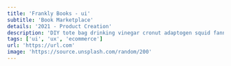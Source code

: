 ```yaml
---
title: 'Frankly Books - ui'
subtitle: 'Book Marketplace'
details: '2021 - Product Creation'
description: 'DIY tote bag drinking vinegar cronut adaptogen squid fanny pack vaporware.'
tags: ['ui', 'ux', 'ecommerce']
url: 'https://url.com'
image: 'https://source.unsplash.com/random/200'
---
```

